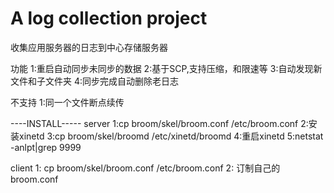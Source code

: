 A log collection project
=======================

收集应用服务器的日志到中心存储服务器

功能
1:重启自动同步未同步的数据
2:基于SCP,支持压缩，和限速等
3:自动发现新文件和子文件夹
4:同步完成自动删除老日志

不支持
1:同一个文件断点续传

----INSTALL-----
server
1:cp broom/skel/broom.conf /etc/broom.conf
2:安装xinetd
3:cp broom/skel/broomd /etc/xinetd/broomd
4:重启xinetd
5:netstat -anlpt|grep 9999

client
1: cp broom/skel/broom.conf /etc/broom.conf
2: 订制自己的broom.conf
